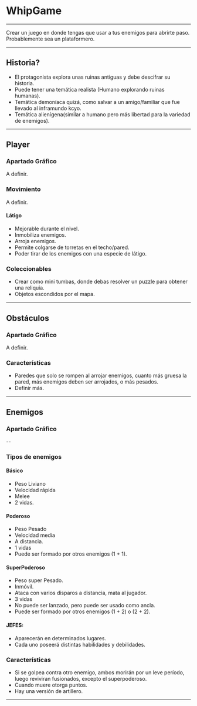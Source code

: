 # WhipGame

---------------------------
Crear un juego en donde tengas que usar a tus enemigos para abrirte paso. 
Probablemente sea un plataformero.

---------------------------
## Historia?
- El protagonista explora unas ruinas antiguas y debe descifrar su historia.
- Puede tener una temática realista (Humano explorando ruinas humanas).
- Temática demoníaca quizá, como salvar a un amigo/familiar que fue llevado al inframundo kcyo.
- Temática alienígena(similar a humano pero más libertad para la variedad de enemigos).

---------------------------
## Player

### Apartado Gráfico
A definir.

### Movimiento
A definir.

#### Látigo
- Mejorable durante el nivel.
- Inmobiliza enemigos.
- Arroja enemigos.
- Permite colgarse de torretas en el techo/pared.
- Poder tirar de los enemigos con una especie de látigo.

### Coleccionables
- Crear como mini tumbas, donde debas resolver un puzzle para obtener una reliquia.
- Objetos escondidos por el mapa.

--------------------------
## Obstáculos

### Apartado Gráfico
A definir.

### Características
- Paredes que solo se rompen al arrojar enemigos, cuanto más gruesa la pared, más enemigos deben ser arrojados, o más pesados.
- Definir más.

-------------------------
## Enemigos

### Apartado Gráfico
--
### Tipos de enemigos

#### Básico 
- Peso Liviano
- Velocidad rápida
- Melee
- 2 vidas.

#### Poderoso
- Peso Pesado
- Velocidad media
- A distancia. 
- 1 vidas
- Puede ser formado por otros enemigos (1 + 1).

#### SuperPoderoso
- Peso super Pesado.
- Inmóvil.
- Ataca con varios disparos a distancia, mata al jugador. 
- 3 vidas
- No puede ser lanzado, pero puede ser usado como ancla.
- Puede ser formado por otros enemigos (1 + 2) o (2 + 2).

#### JEFES: 
- Aparecerán en determinados lugares.
- Cada uno poseerá distintas habilidades y debilidades.

### Características
- Si se golpea contra otro enemigo, ambos morirán por un leve período, luego reviviran fusionados, excepto el superpoderoso.
- Cuando muere otorga puntos.
- Hay una versión de artillero.

-------------------------





